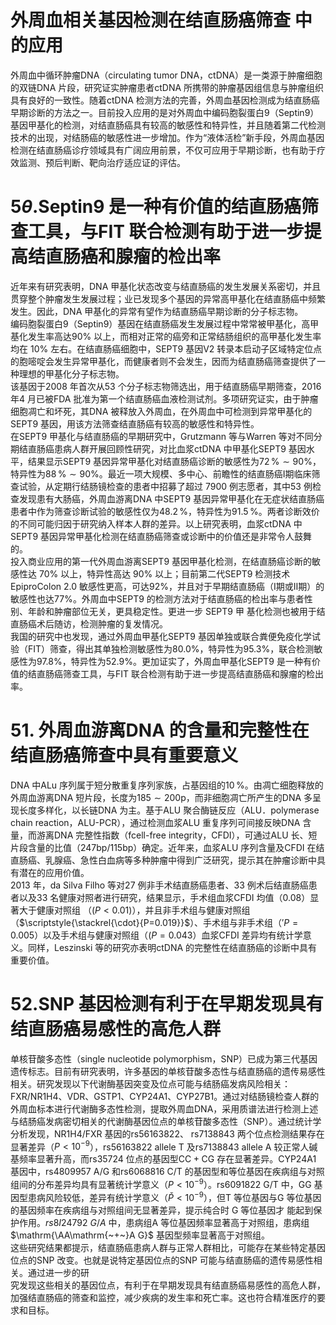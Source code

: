 # 外周血相关基因检测在结直肠癌筛查 中的应用  
外周血中循环肿瘤DNA（circulating tumor DNA，ctDNA）是一类源于肿瘤细胞的双链DNA 片段，研究证实肿瘤患者ctDNA 所携带的肿瘤基因组信息与肿瘤组织具有良好的一致性。随着ctDNA 检测方法的完善，外周血基因检测成为结直肠癌早期诊断的方法之一。目前投入应用的是对外周血中编码胞裂蛋白9（Septin9）基因甲基化的检测，对结直肠癌具有较高的敏感性和特异性，并且随着第二代检测技术的出现，对结肠癌的敏感性进一步增加。作为“液体活检”新手段，外周血基因检测在结直肠癌诊疗领域具有广阔应用前景，不仅可应用于早期诊断，也有助于疗效监测、预后判断、靶向治疗适应证的评估。  
# $5\theta.$Septin9 是一种有价值的结直肠癌筛查工具，与FIT 联合检测有助于进一步提高结直肠癌和腺瘤的检出率  
近年来有研究表明，DNA 甲基化状态改变与结直肠癌的发生发展关系密切，并且贯穿整个肿瘤发生发展过程；业已发现多个基因的异常高甲基化在结直肠癌中频繁发生。因此，DNA 甲基化的异常有望作为结直肠癌早期诊断的分子标志物。  
编码胞裂蛋白9（Septin9）基因在结直肠癌发生发展过程中常常被甲基化，高甲基化发生率高达$90\%$ 以上，而相对正常的癌旁和正常结肠组织的高甲基化发生率均在 $10\%$ 左右。在结直肠癌细胞中，SEPT9 基因V2 转录本启动子区域特定位点的胞嘧啶会发生异常甲基化，而健康者则不会发生，因而为结直肠癌筛查提供了一种理想的甲基化分子标志物。  
该基因于2008 年首次从53 个分子标志物筛选出，用于结直肠癌早期筛查，2016 年4 月已被FDA 批准为第一个结直肠癌血液检测试剂。多项研究证实，由于肿瘤细胞凋亡和坏死，其DNA 被释放入外周血，在外周血中可检测到异常甲基化的SEPT9 基因，用该方法筛查结直肠癌有较高的敏感性和特异性。  
在SEPT9 甲基化与结直肠癌的早期研究中，Grutzmann 等与Warren 等对不同分期结直肠癌患病人群开展回顾性研究，对比血浆ctDNA 中甲基化SEPT9 基因水平，结果显示SEPT9 基因异常甲基化对结直肠癌诊断的敏感性为$72\,\%\sim90\%$，特异性为$88\,\%\sim90\%$。最近一项大规模、多中心、前瞻性的结直肠癌Ⅰ期临床筛查试验，从定期行结肠镜检查的患者中招募了超过 7900 例志愿者，其中53 例检查发现患有大肠癌，外周血游离DNA 中SEPT9 基因异常甲基化在无症状结直肠癌患者中作为筛查诊断试验的敏感性仅为$48.2\,\%$，特异性为$91.5\,\%$。两者诊断效价的不同可能归因于研究纳入样本人群的差异。以上研究表明，血浆ctDNA 中SEPT9 基因异常甲基化检测在结直肠癌筛查或诊断中的价值还是非常令人鼓舞的。  
投入商业应用的第一代外周血游离SEPT9 基因甲基化检测，在结直肠癌诊断的敏感性达 $70\%$ 以上，特异性高达 $90\%$ 以上；目前第二代SEPT9 检测技术EpiproColon 2.0 敏感性更高，可达$92\%$，并且对于早期结直肠癌（Ⅰ期或Ⅱ期）的敏感性也达$77\%$。外周血中SEPT9 的检测方法对于结直肠癌的检出率与患者性别、年龄和肿瘤部位无关，更具稳定性。更进一步 SEPT9  甲 基化检测也被用于结直肠癌术后随访，检测肿瘤的复发情况。  
我国的研究中也发现，通过外周血甲基化SEPT9 基因单独或联合粪便免疫化学试验（FIT）筛查，得出其单独检测敏感性为$80.0\%$，特异性为$95.3\%$，联合检测敏感性为$97.8\%$，特异性为$52.9\%$。更加证实了，外周血甲基化SEPT9 是一种有价值的结直肠癌筛查工具，与FIT 联合检测有助于进一步提高结直肠癌和腺瘤的检出率。  
# 51. 外周血游离DNA 的含量和完整性在结直肠癌筛查中具有重要意义  
DNA 中ALu 序列属于短分散重复序列家族，占基因组的$10\,\%$。由凋亡细胞释放的外周血游离DNA 短片段，长度为$185\sim200\mathrm{{p}}$，而非细胞凋亡所产生的DNA 多呈现长度多样化，以长链DNA 为主。基于ALU 聚合酶链反应（ALU．polymerase chain reaction，ALU-PCR），通过检测血浆ALU 重复序列可间接反映DNA 含量，而游离DNA 完整性指数（fcell-free integrity，CFDI），可通过ALU 长、短片段含量的比值（247bp/115bp）确定。近年来，血浆ALU 序列含量及CFDI 在结直肠癌、乳腺癌、急性白血病等多种肿瘤中得到广泛研究，提示其在肿瘤诊断中具有潜在的应用价值。  
2013 年，da Silva Filho 等对27 例非手术结直肠癌患者、33 例术后结直肠癌患者以及33 名健康对照者进行研究，结果显示，手术组血浆CFDI 均值（0.08）显著大于健康对照组 （$\left(P<0.01\right)$），并且非手术组与健康对照组（$\scriptstyle{\stackrel{\cdot}{P=0.019}}$）、手术组与非手术组（$'P{=}0.005$）以及手术组与健康对照组（$\scriptstyle(P=0.043$）血浆CFDI 差异均有统计学意义。同样，Leszinski 等的研究亦表明ctDNA 的完整性在结直肠癌的诊断中具有重要价值。  
# 52.SNP 基因检测有利于在早期发现具有结直肠癌易感性的高危人群  
单核苷酸多态性（single nucleotide polymorphism，SNP）已成为第三代基因遗传标志。目前有研究表明，许多基因的单核苷酸多态性与结直肠癌的遗传易感性相关。研究发现以下代谢酶基因突变及位点可能与结肠癌发病风险相关：FXR/NR1H4、VDR、GSTP1、CYP24A1、CYP27B1。通过对结肠镜检查人群的外周血标本进行代谢酶多态性检测，提取外周血DNA，采用质谱法进行检测上述与结肠癌发病密切相关的代谢酶基因位点的单核苷酸多态性（SNP）。通过统计学分析发现，NR1H4/FXR 基因的rs56163822、 rs7138843 两个位点检测结果存在显著差异（$P < 10^{-9}$），rs56163822 allele T 及rs7138843 allele A 较正常人碱基频率显著升高，而rs35724 位点的基因型$\mathrm{CC}+\mathrm{CG}$ 存在显著差异。CYP24A1 基因中，rs4809957 A/G 和rs6068816 C/T 的基因型和等位基因在疾病组与对照组间的分布差异均具有显著统计学意义（$P$$<{10}^{-9}$）。rs6091822 G/T 中，GG 基因型患病风险较低，差异有统计学意义（$\mathit{\check{P}}<10^{-9}$），但T 等位基因与G 等位基因的基因频率在疾病组与对照组间无显著差异，提示纯合时 G  等位基因才 能起到保护作用。$r s8I24792\ G/A$ 中，患病组A 等位基因频率显著高于对照组，患病组$\mathrm{\AA\mathrm{~+~}A G}$ 基因型频率显著高于对照组。  
这些研究结果都提示，结直肠癌患病人群与正常人群相比，可能存在某些特定基因位点的SNP 改变。也就是说特定基因位点的SNP 可能与结直肠癌的遗传易感性相关。通过进一步的研  
究发现这些相关的基因位点，有利于在早期发现具有结直肠癌易感性的高危人群，加强结直肠癌的筛查和监控，减少疾病的发生率和死亡率。这也符合精准医疗的要求和目标。  
